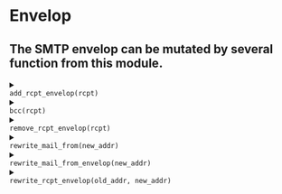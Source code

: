# Envelop
## The SMTP envelop can be mutated by several function from this module.
<details>
<summary>
<code>
add_rcpt_envelop(rcpt)
</code>
</summary>
<br/>
<div style='padding: 10px; border-radius: 5px; border-style: solid; border-color: white'>
 Add a new recipient to the envelop. Note that this does not add
 the recipient to the `To` header. Use `add_rcpt_message` for that.

 # Args

 * `rcpt` - the new recipient to add.

 # Effective smtp stage

 All of them.

 # Example
 ```js
 #{
     connect: [
        // always deliver a copy of the message to "john.doe@example.com".
        action "rewrite envelop" || add_rcpt_envelop("john.doe@example.com"),
     ]
 }
 ```

 

</div>
<br/>
</details>
<details>
<summary>
<code>
bcc(rcpt)
</code>
</summary>
<br/>
<div style='padding: 10px; border-radius: 5px; border-style: solid; border-color: white'>
 Add a recipient as a blind carbon copy. The equivalent of `add_rcpt_envelop`.

 # Args

 * `rcpt` - the recipient to add as a blind carbon copy.

 # Effective smtp stage

 All of them.

 # Example
 ```js
 #{
     connect: [
        // set "john.doe@example.com" as a blind carbon copy.
        action "bcc" || bcc("john.doe@example.com"),
     ]
 }
 ```

 

</div>
<br/>
</details>
<details>
<summary>
<code>
remove_rcpt_envelop(rcpt)
</code>
</summary>
<br/>
<div style='padding: 10px; border-radius: 5px; border-style: solid; border-color: white'>
 Remove a recipient from the envelop. Note that this does not remove
 the recipient from the `To` header. Use `remove_rcpt_message` for that.

 # Args

 * `rcpt` - the recipient to remove.

 # Effective smtp stage

 All of them.

 # Example
 ```js
 #{
     preq: [
        // never deliver to "john.doe@example.com".
        action "rewrite envelop" || remove_rcpt_envelop("john.doe@example.com"),
     ]
 }
 ```

 

</div>
<br/>
</details>
<details>
<summary>
<code>
rewrite_mail_from(new_addr)
</code>
</summary>
<br/>
<div style='padding: 10px; border-radius: 5px; border-style: solid; border-color: white'>
 Rewrite the value of the `MAIL FROM` command has well has
 the `From` header.

 # Args

 * `new_addr` - the new sender address to set.

 # Effective smtp stage

 `preq` and onwards.

 # Example
 ```js
 #{
     preq: [
        action "rewrite sender" || rewrite_mail_from("john.doe@example.com"),
     ]
 }
 ```

 

</div>
<br/>
</details>
<details>
<summary>
<code>
rewrite_mail_from_envelop(new_addr)
</code>
</summary>
<br/>
<div style='padding: 10px; border-radius: 5px; border-style: solid; border-color: white'>
 Rewrite the sender received from the `MAIL FROM` command.

 # Args

 * `new_addr` - the new sender address to set.

 # Effective smtp stage

 `mail` and onwards.

 # Example
 ```js
 #{
     preq: [
        action "rewrite envelop" || rewrite_mail_from_envelop("unknown@example.com"),
     ]
 }
 ```

 

</div>
<br/>
</details>
<details>
<summary>
<code>
rewrite_rcpt_envelop(old_addr, new_addr)
</code>
</summary>
<br/>
<div style='padding: 10px; border-radius: 5px; border-style: solid; border-color: white'>
 Replace a recipient received by a `RCPT TO` command.

 # Args

 * `old_addr` - the recipient to replace.
 * `new_addr` - the new address to use when replacing `old_addr`.

 # Effective smtp stage

 `rcpt` and onwards.

 # Example
 ```js
 #{
     preq: [
        action "rewrite envelop" || rewrite_rcpt_envelop("john.doe@example.com", "john.main@example.com"),
     ]
 }
 ```

 

</div>
<br/>
</details>